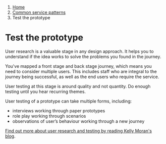 1. [Home](/docs/core/contents)
2. [Common service patterns](/docs/documentation/core/common-service-patterns/overview)
3. Test the prototype

# Test the prototype
User research is a valuable stage in any design approach. It helps you to understand if the idea works to solve the problems you found in the journey. 

You've mapped a front stage and back stage journey, which means you need to consider multiple users. This includes staff who are integral to the journey being successful, as well as the end users who require the service.

User testing at this stage is around quality and not quantity. Do enough testing until you hear recurring themes. 

User testing of a prototype can take multiple forms, including:

* interviews working through paper prototypes 
* role play working through scenarios 
* observations of user’s behaviour working through a new journey

[Find out more about user research and testing by reading Kelly Moran's blog](https://towardsdatascience.com/zooming-in-and-zooming-out-9d70e561d609?gi=b0068b65df7b).

